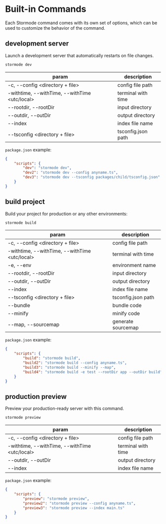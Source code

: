 # Built-in Commands

Each Stormode command comes with its own set of options, which can be used to customize the behavior of the command.

## development server

Launch a development server that automatically restarts on file changes.

```bash
stormode dev
```

| param                                         | description        |
| --------------------------------------------- | ------------------ |
| -c, --config <directory + file>               | config file path   |
| -withtime, --withTime, --withTime <utc/local> | terminal with time |
| --rootdir, --rootDir <directory>              | input directory    |
| --outdir, --outDir <directory>                | output directory   |
| --index <file>                                | index file name    |
| --tsconfig <directory + file>                 | tsconfig.json path |

`package.json` example:

```json
{
	"scripts": {
		"dev": "stormode dev",
		"dev2": "stormode dev --config anyname.ts",
		"dev3": "stormode dev --tsconfig packages/child/tsconfig.json"
	}
}
```

## build project

Build your project for production or any other environments:

```bash
stormode build
```

| param                                         | description        |
| --------------------------------------------- | ------------------ |
| -c, --config <directory + file>               | config file path   |
| -withtime, --withTime, --withTime <utc/local> | terminal with time |
| -e, --env <name>                              | environment name   |
| --rootdir, --rootDir <directory>              | input directory    |
| --outdir, --outDir <directory>                | output directory   |
| --index <file>                                | index file name    |
| --tsconfig <directory + file>                 | tsconfig.json path |
| --bundle                                      | bundle code        |
| --minify                                      | minify code        |
| --map, --sourcemap                            | generate sourcemap |

`package.json` example:

```json
{
	"scripts": {
		"build": "stormode build",
		"build2": "stormode build --config anyname.ts",
		"build3": "stormode build --minify --map",
		"build4": "stormode build -e test --rootDir app --outDir build"
	}
}
```

## production preview

Preview your production-ready server with this command.

```bash
stormode preview
```

| param                                         | description        |
| --------------------------------------------- | ------------------ |
| -c, --config <directory + file>               | config file path   |
| -withtime, --withTime, --withTime <utc/local> | terminal with time |
| --outdir, --outDir <directory>                | output directory   |
| --index <file>                                | index file name    |

`package.json` example:

```json
{
	"scripts": {
		"preview": "stormode preview",
		"preview2": "stormode preview --config anyname.ts",
		"preview3": "stormode preview --index main.ts"
	}
}
```
